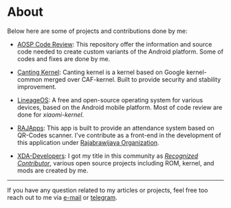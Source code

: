 # About


Below here are some of projects and contributions done by me:

* [AOSP Code Review](https://android-review.googlesource.com/q/owner:mail%2540khusika.com): This repository offer the information and source code needed to create custom variants of the Android platform. Some of codes and fixes are done by me.

* [Canting Kernel](/canting): Canting kernel is a kernel based on Google kernel-common merged over CAF-kernel. Built to provide security and stability improvement.

* [LineageOS](https://review.lineageos.org/q/owner:mail%2540khusika.com): A free and open-source operating system for various devices, based on the Android mobile platform. Most of code review are done for _xiaomi-kernel_.

* [RAJApps](https://play.google.com/store/apps/details?id=com.pit.qrcodesrajabrawijaya): This app is built to provide an attendance system based on QR-Codes scanner. I've contribute as a front-end in the development of this application under [	Rajabrawijaya Organization](https://rajabrawijaya.ub.ac.id/).

* [XDA-Developers](https://forum.xda-developers.com/member.php?u=5123347): I got my title in this community as [_Recognized Contributor_](https://forum.xda-developers.com/t/how-to-apply-to-become-a-recognized-contributor-themer-on-xda.1646309/#post-25915966), various open source projects including ROM, kernel, and mods are created by me.

---
If you have any question related to my articles or projects, feel free too reach out to me via [e-mail](mailto:mail@khusika.com) or [telegram](https://t.me/khusika).

